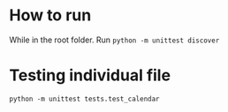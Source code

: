 # How to run

While in the root folder. Run `python -m unittest discover`

# Testing individual file

`python -m unittest tests.test_calendar`
